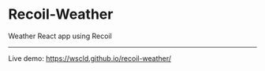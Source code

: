 # Recoil-Weather
Weather React app using Recoil

------------

Live demo: https://wscld.github.io/recoil-weather/